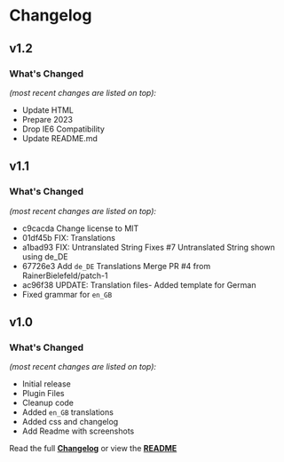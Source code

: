 # Changelog


## v1.2

### What's Changed

_(most recent changes are listed on top):_
- Update HTML
- Prepare 2023
- Drop IE6 Compatibility
- Update README.md


## v1.1

### What's Changed

_(most recent changes are listed on top):_
- c9cacda Change license to MIT
- 01df45b FIX: Translations
- a1bad93 FIX: Untranslated String Fixes #7 Untranslated String shown using de_DE
- 67726e3 Add `de_DE` Translations Merge PR #4 from RainerBielefeld/patch-1
- ac96f38 UPDATE: Translation files- Added template for German
- Fixed grammar for `en_GB`


## v1.0

### What's Changed

_(most recent changes are listed on top):_
- Initial release
- Plugin Files
- Cleanup code
- Added `en_GB` translations
- Added css and changelog
- Add Readme with screenshots


Read the full [**Changelog**](../master/changelog.md "See changes") or view the [**README**](../master/README.md "View README")

